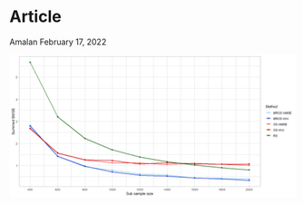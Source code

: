 Article
================
Amalan
February 17, 2022

![](Articles_files/figure-gfm/load%20Non%20Identical%20Data-1.png)<!-- -->
